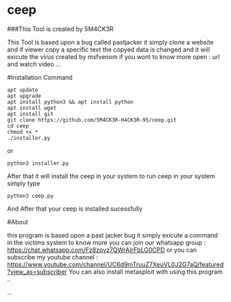 # ceep

###This Tool is created by 5M4CK3R

This Tool is based upon a bug called pastjacker it simply clone a website and if viewer copy a specific text the copyed data is changed and it will exicute the virus created by msfvenom if you wont to know more open :    url and watch video ...

#Installation Command

```
apt update
apt upgrade
apt install python3 && apt install python
apt install wget
apt install git
git clone https://github.com/5M4CK3R-H4CK3R-95/ceep.git
cd ceep
chmod +x *
./installer.py 
```
or 
```
python3 installer.py

```
After that it will install the ceep in your system to run ceep in your system simply type

```
python3 ceep.py
```
And After that your ceep is installed sucessfully

#About

this program is based upon a past jacker bug it simply exicute a command in the victims system to know more you can join 
our whatsapp group : https://chat.whatsapp.com/Fz8zqyz7QWrAIrFbLG0CPD 
or you can subscribe my youtube channel : https://www.youtube.com/channel/UC6d9mTruuZ7XeuVL0J2G7aQ/featured?view_as=subscriber
You can also install metasploit with using this program ..

...
